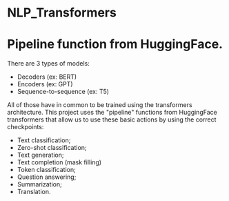 # NLP_Transformers 
# Pipeline function from HuggingFace.

There are 3 types of models:
- Decoders (ex: BERT)
- Encoders (ex: GPT)
- Sequence-to-sequence (ex: T5)

All of those have in common to be trained using the transformers architecture.
This project uses the "pipeline" functions from HuggingFace transformers that allow us to use these basic 
actions by using the correct checkpoints:
- Text classification;
- Zero-shot classification;
- Text generation;
- Text completion (mask filling)
- Token classification;
- Question answering;
- Summarization;
- Translation.


